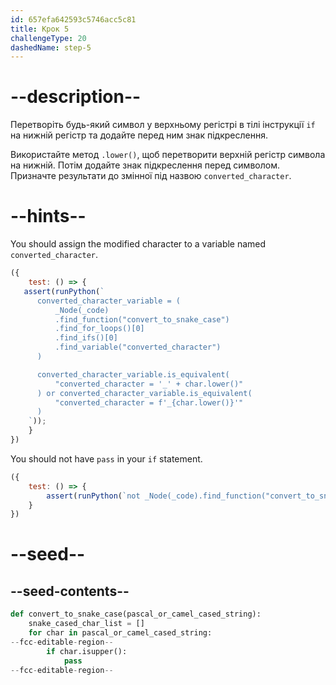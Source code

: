 ```yaml
---
id: 657efa642593c5746acc5c81
title: Крок 5
challengeType: 20
dashedName: step-5
---
```


# --description--

Перетворіть будь-який символ у верхньому регістрі в тілі інструкції `if` на нижній регістр та додайте перед ним знак підкреслення.

Використайте метод `.lower()`, щоб перетворити верхній регістр символа на нижній. Потім додайте знак підкреслення перед символом. Призначте результати до змінної під назвою `converted_character`.

# --hints--

You should assign the modified character to a variable named `converted_character`.

```js
({
    test: () => {
   assert(runPython(`
      converted_character_variable = (
          _Node(_code)
          .find_function("convert_to_snake_case")
          .find_for_loops()[0]
          .find_ifs()[0]
          .find_variable("converted_character")
      )

      converted_character_variable.is_equivalent(
          "converted_character = '_' + char.lower()"
      ) or converted_character_variable.is_equivalent(
          "converted_character = f'_{char.lower()}'"
      )
    `)); 
    }
})
```

You should not have `pass` in your `if` statement.

```js
({
    test: () => {
        assert(runPython(`not _Node(_code).find_function("convert_to_snake_case").find_for_loops()[0].find_ifs()[0].has_stmt("pass")`)); 
    }
})
```

# --seed--

## --seed-contents--

```py
def convert_to_snake_case(pascal_or_camel_cased_string):
    snake_cased_char_list = []
    for char in pascal_or_camel_cased_string:
--fcc-editable-region--
        if char.isupper():
            pass
--fcc-editable-region--
```
